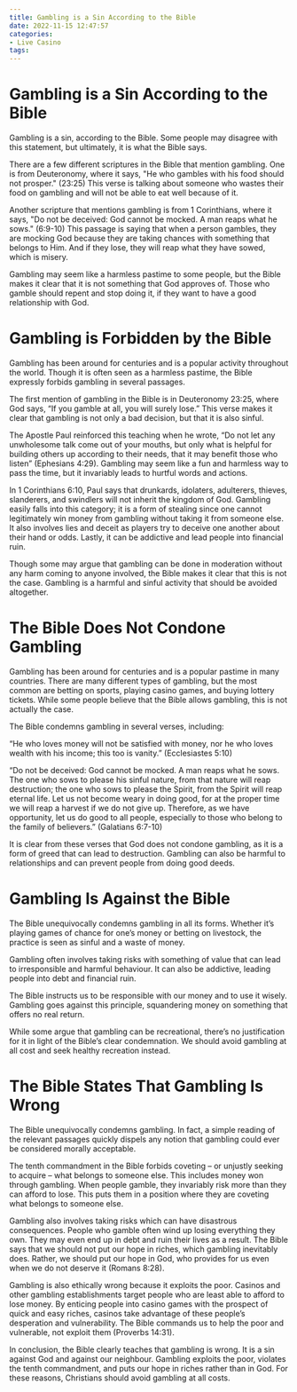 ```yaml
---
title: Gambling is a Sin According to the Bible
date: 2022-11-15 12:47:57
categories:
- Live Casino
tags:
---
```



#  Gambling is a Sin According to the Bible
Gambling is a sin, according to the Bible. Some people may disagree with this statement, but ultimately, it is what the Bible says.

There are a few different scriptures in the Bible that mention gambling. One is from Deuteronomy, where it says, "He who gambles with his food should not prosper." (23:25) This verse is talking about someone who wastes their food on gambling and will not be able to eat well because of it.

Another scripture that mentions gambling is from 1 Corinthians, where it says, "Do not be deceived: God cannot be mocked. A man reaps what he sows." (6:9-10) This passage is saying that when a person gambles, they are mocking God because they are taking chances with something that belongs to Him. And if they lose, they will reap what they have sowed, which is misery.

Gambling may seem like a harmless pastime to some people, but the Bible makes it clear that it is not something that God approves of. Those who gamble should repent and stop doing it, if they want to have a good relationship with God.

#  Gambling is Forbidden by the Bible

Gambling has been around for centuries and is a popular activity throughout the world. Though it is often seen as a harmless pastime, the Bible expressly forbids gambling in several passages.

The first mention of gambling in the Bible is in Deuteronomy 23:25, where God says, “If you gamble at all, you will surely lose.” This verse makes it clear that gambling is not only a bad decision, but that it is also sinful.

The Apostle Paul reinforced this teaching when he wrote, “Do not let any unwholesome talk come out of your mouths, but only what is helpful for building others up according to their needs, that it may benefit those who listen” (Ephesians 4:29). Gambling may seem like a fun and harmless way to pass the time, but it invariably leads to hurtful words and actions.

In 1 Corinthians 6:10, Paul says that drunkards, idolaters, adulterers, thieves, slanderers, and swindlers will not inherit the kingdom of God. Gambling easily falls into this category; it is a form of stealing since one cannot legitimately win money from gambling without taking it from someone else. It also involves lies and deceit as players try to deceive one another about their hand or odds. Lastly, it can be addictive and lead people into financial ruin.

Though some may argue that gambling can be done in moderation without any harm coming to anyone involved, the Bible makes it clear that this is not the case. Gambling is a harmful and sinful activity that should be avoided altogether.

#  The Bible Does Not Condone Gambling

Gambling has been around for centuries and is a popular pastime in many countries. There are many different types of gambling, but the most common are betting on sports, playing casino games, and buying lottery tickets. While some people believe that the Bible allows gambling, this is not actually the case.

The Bible condemns gambling in several verses, including:

“He who loves money will not be satisfied with money, nor he who loves wealth with his income; this too is vanity.” (Ecclesiastes 5:10)

“Do not be deceived: God cannot be mocked. A man reaps what he sows. The one who sows to please his sinful nature, from that nature will reap destruction; the one who sows to please the Spirit, from the Spirit will reap eternal life. Let us not become weary in doing good, for at the proper time we will reap a harvest if we do not give up. Therefore, as we have opportunity, let us do good to all people, especially to those who belong to the family of believers.” (Galatians 6:7-10)

It is clear from these verses that God does not condone gambling, as it is a form of greed that can lead to destruction. Gambling can also be harmful to relationships and can prevent people from doing good deeds.

#  Gambling Is Against the Bible

The Bible unequivocally condemns gambling in all its forms. Whether it’s playing games of chance for one’s money or betting on livestock, the practice is seen as sinful and a waste of money.

Gambling often involves taking risks with something of value that can lead to irresponsible and harmful behaviour. It can also be addictive, leading people into debt and financial ruin.

The Bible instructs us to be responsible with our money and to use it wisely. Gambling goes against this principle, squandering money on something that offers no real return.

While some argue that gambling can be recreational, there’s no justification for it in light of the Bible’s clear condemnation. We should avoid gambling at all cost and seek healthy recreation instead.

#  The Bible States That Gambling Is Wrong

The Bible unequivocally condemns gambling. In fact, a simple reading of the relevant passages quickly dispels any notion that gambling could ever be considered morally acceptable.

The tenth commandment in the Bible forbids coveting – or unjustly seeking to acquire – what belongs to someone else. This includes money won through gambling. When people gamble, they invariably risk more than they can afford to lose. This puts them in a position where they are coveting what belongs to someone else.

Gambling also involves taking risks which can have disastrous consequences. People who gamble often wind up losing everything they own. They may even end up in debt and ruin their lives as a result. The Bible says that we should not put our hope in riches, which gambling inevitably does. Rather, we should put our hope in God, who provides for us even when we do not deserve it (Romans 8:28).

Gambling is also ethically wrong because it exploits the poor. Casinos and other gambling establishments target people who are least able to afford to lose money. By enticing people into casino games with the prospect of quick and easy riches, casinos take advantage of these people’s desperation and vulnerability. The Bible commands us to help the poor and vulnerable, not exploit them (Proverbs 14:31).

In conclusion, the Bible clearly teaches that gambling is wrong. It is a sin against God and against our neighbour. Gambling exploits the poor, violates the tenth commandment, and puts our hope in riches rather than in God. For these reasons, Christians should avoid gambling at all costs.